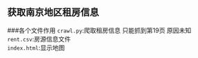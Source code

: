 ## 获取南京地区租房信息

###各个文件作用
`crawl.py`:爬取租房信息   只能抓到第19页 原因未知  
`rent.csv`:房源信息文件  
`index.html`:显示地图  